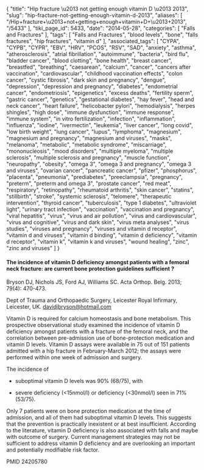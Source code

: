 {
    "title": "Hip fracture \u2013 not getting enough vitamin D \u2013 2013",
    "slug": "hip-fracture-not-getting-enough-vitamin-d-2013",
    "aliases": [
        "/Hip+fracture+\u2013+not+getting+enough+vitamin+D+\u2013+2013",
        "/5433"
    ],
    "tiki_page_id": 5433,
    "date": "2014-05-28",
    "categories": [
        "Falls and Fractures"
    ],
    "tags": [
        "Falls and Fractures",
        "blood levels",
        "bone",
        "falls fractures",
        "hip fractures",
        "vitamin d"
    ],
    "associated_tags": [
        "CYPA",
        "CYPB",
        "CYPR",
        "EBV",
        "HRV",
        "PCOS",
        "RSV",
        "SAD",
        "anxiety",
        "asthma",
        "atherosclerosis",
        "atrial fibrillation",
        "autoimmune",
        "bacteria",
        "bird flu",
        "bladder cancer",
        "blood clotting",
        "bone health",
        "breast cancer",
        "breastfed",
        "breathing",
        "caesarean",
        "calcium",
        "cancer",
        "cancers after vaccination",
        "cardiovascular",
        "childhood vaccination effects",
        "colon cancer",
        "cystic fibrosis",
        "dark skin and pregnancy",
        "dengue",
        "depression",
        "depression and pregnancy",
        "diabetes",
        "endometrial cancer",
        "endometriosis",
        "epigenetics",
        "excess deaths",
        "fertility sperm",
        "gastric cancer",
        "genetics",
        "gestational diabetes",
        "hay fever",
        "head and neck cancer",
        "heart failure",
        "helicobacter pylori",
        "hemodialysis",
        "herpes shingles",
        "high dose",
        "immune dysfunction",
        "immune response",
        "immune system",
        "in vitro fertilization",
        "infection",
        "inflammation",
        "influenza",
        "iodine",
        "ivermectin",
        "leukemia",
        "liver cancer",
        "long covid",
        "low birth weight",
        "lung cancer",
        "lupus",
        "lymphoma",
        "magnesium",
        "magnesium and pregnancy",
        "magnesium and viruses",
        "masks",
        "melanoma",
        "metabolic",
        "metabolic syndrome",
        "miscarriage",
        "mononucleosis",
        "mood disorders",
        "multiple myeloma",
        "multiple sclerosis",
        "multiple sclerosis and pregnancy",
        "muscle function",
        "neuropathy",
        "obesity",
        "omega 3",
        "omega 3 and pregnancy",
        "omega 3 and viruses",
        "ovarian cancer",
        "pancreatic cancer",
        "pfizer",
        "phosphorus",
        "placenta",
        "pneumonia",
        "prediabetes",
        "preeclampsia",
        "pregnancy",
        "preterm",
        "preterm and omega 3",
        "prostate cancer",
        "red meat",
        "respiratory",
        "retinopathy",
        "rheumatoid arthritis",
        "skin cancer",
        "statins",
        "stillbirth",
        "stroke",
        "systemic sclerosis",
        "telomere",
        "therapeutic intervention",
        "thyroid cancer",
        "tuberculosis",
        "type 1 diabetes",
        "ultraviolet light",
        "urinary tract infection",
        "vaccination",
        "vaccination and pregnancy",
        "viral hepatitis",
        "virus",
        "virus and air pollution",
        "virus and cardiovascular",
        "virus and cognitive",
        "virus and dark skin",
        "virus meta analyses",
        "virus studies",
        "viruses and pregnancy",
        "viruses and vitamin d receptor",
        "vitamin d and viruses",
        "vitamin d binding",
        "vitamin d deficiency",
        "vitamin d receptor",
        "vitamin k",
        "vitamin k and viruses",
        "wound healing",
        "zinc",
        "zinc and viruses"
    ]
}


#### The incidence of vitamin D deficiency amongst patients with a femoral neck fracture: are current bone protection guidelines sufficient ?

Bryson DJ, Nichols JS, Ford AJ, Williams SC. Acta Orthop. Belg. 2013; 79(4): 470-473.

Dept of Trauma and Orthopaedic Surgery, Leicester Royal Infirmary, Leicester, UK. davidjbryson@hotmail.com

Vitamin D is required for calcium homeostasis and bone metabolism. This prospective observational study examined the incidence of vitamin D deficiency amongst patients with a fracture of the femoral neck, and the correlation between pre-admission use of bone-protection medication and vitamin D levels. Vitamin D assays were available in 75 out of 151 patients admitted with a hip fracture in February-March 2012; the assays were performed within one week of admission and surgery. 

The incidence of 

* suboptimal vitamin D levels was 90% (68/75), with 

* severe deficiency (<15nmol/l) or deficiency (<30nmol/l) seen in 71% (53/75). 

Only 7 patients were on bone protection medication at the time of admission, and all of them had suboptimal vitamin D levels. This suggests that the prevention is practically inexistent or at best insufficient. According to the literature, vitamin D deficiency is also associated with falls and maybe with outcome of surgery. Current management strategies may not be sufficient to address vitamin D deficiency and are overlooking an important and potentially modifiable risk factor.

PMID 24205780